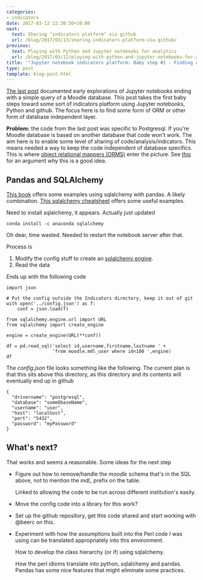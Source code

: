 ```yaml
---
categories:
- indicators
date: 2017-03-12 22:30:50+10:00
next:
  text: Sharing "indicators platform" via github
  url: /blog/2017/03/13/sharing-indicators-platform-via-github/
previous:
  text: Playing with Python and Jupyter notebooks for analytics
  url: /blog/2017/03/12/playing-with-python-and-jupyter-notebooks-for-analytics/
title: '"Jupyter notebook indicators platform: Baby step #1 - Finding an ORM"'
type: post
template: blog-post.html
---
```

[The last post](http://djon.es/blog/2017/03/12/playing-with-python-and-jupyter-notebooks-for-analytics/) documented early explorations of Jupyter notebooks ending with a simple query of a Moodle database. This post takes the first baby steps toward some sort of indicators platform using Jupyter notebooks, Python and github. The focus here is to find some form of ORM or other form of database independent layer.

**Problem:** the code from the last post was specific to Postgresql. If you're Moodle database is based on another database that code won't work. The aim here is to enable some level of sharing of code/analysis/indicators. This means needed a way to keep the code independent of database specifics. This is where [object relational mappers (ORMS)](https://www.fullstackpython.com/object-relational-mappers-orms.html) enter the picture. See [this](http://danielweitzenfeld.github.io/passtheroc/blog/2014/10/12/datasci-sqlalchemy/) for an argument why this is a good idea.

## Pandas and SQLAlchemy

[This book](https://books.google.com.au/books?id=f1F1CgAAQBAJ&pg=PA124&lpg=PA124&dq=python+pandas+database+independent&source=bl&ots=2Pg2BCCJTd&sig=rRj_Rbd9CWOsH8l-1Jlqf6nwXKU&hl=en&sa=X&redir_esc=y#v=onepage&q=python%20pandas%20database%20independent&f=false) offers some examples using sqlalchemy with pandas. A likely combination. [This sqlalchemy cheatsheet](https://github.com/crazyguitar/pysheeet/blob/master/docs/notes/python-sqlalchemy.rst) offers some useful examples.

Need to install sqlalchemy, it appears. Actually just updated

```
conda install -c anaconda sqlalchemy

```

Oh dear, time wasted. Needed to restart the notebook server after that.

Process is

1. Modify the config stuff to create an [sqlalchemy engine](http://docs.sqlalchemy.org/en/latest/core/engines.html).
2. Read the data

Ends up with the following code

```
import json

# Put the config outside the Indicators directory, keep it out of git
with open('../config.json') as f:
    conf = json.load(f)
    
from sqlalchemy.engine.url import URL 
from sqlalchemy import create_engine

engine = create_engine(URL(**conf))

df = pd.read_sql('select id,username,firstname,lastname ' +
                 'from moodle.mdl_user where id<100 ',engine)
df

```

The _config.json_ file looks something like the following. The current plan is that this sits above this directory, as this directory and its contents will eventually end up in github

```
{
  "drivername": "postgresql",
  "database": "someDbaseName",
  "username": "user", 
  "host": "localhost",
  "port": "5432",
  "password": "myPassword"
}  
```

## What's next?

That works and seems a reasonable. Some ideas for the next step

- Figure out how to remove/handle the _moodle_ schema that's in the SQL above, not to mention the _mdl\__ prefix on the table.
    
    Linked to allowing the code to be run across different institution's easily.
    
- Move the config code into a library for this work?
- Set up the github repository, get this code shared and start working with @beerc on this.
- Experiment with how the assumptions built into the Perl code I was using can be translated appropriately into this environment.
    
    How to develop the class hierarchy (or if) using sqlalchemy.
    
    How the perl idioms translate into python, sqlalchemy and pandas. Pandas has some nice features that might eliminate some practices.